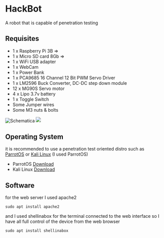 # HackBot
A robot that is capable of penetration testing

## Requisites
- 1 x Raspberry Pi 3B =>
- 1 x Micro SD card 8Gb =>
- 1 x WiFi USB adapter
- 1 x WebCam
- 1 x Power Bank
- 1 x PCA9685 16 Channel 12 Bit PWM Servo Driver
- 1 x LM2596 Buck Converter, DC-DC step down module
- 12 x MG90S Servo motor
- 4 x Lipo 3.7v battery
- 1 x Toggle Switch
- Some Jumper wires
- Some M3 nuts & bolts

<img src="https://content.instructables.com/FOU/SD48/KID4YXRA/FOUSD48KID4YXRA.jpg?auto=webp&frame=1&width=1024&height=1024&fit=bounds&md=2c2ae9a7eac53b9a71254b45646aac55" align="center" alt="Schematica" title="Schematica">
<img src="https://content.instructables.com/F3Z/X908/KIHF91NG/F3ZX908KIHF91NG.jpg?auto=webp&frame=1&width=1024&height=1024&fit=bounds&md=2e12137982643c2fd41208af30ad877d">

## Operating System
it is recommended to use a penetration test oriented distro such as [ParrotOS](https://www.parrotsec.org/) or [Kali Linux](https://www.kali.org/) (I used ParrotOS)

- ParrotOS [Download](https://www.parrotsec.org/download/)
- Kali Linux [Download](https://www.kali.org/get-kali/#kali-arm)

## Software
for the web server I used apache2

    sudo apt install apache2
    
and I used shellinabox for the terminal connected to the web interface so I have all full control of the device from the web browser

    sudo apt install shellinabox
